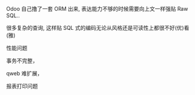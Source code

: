 Odoo 自己撸了一套 ORM 出来, 表达能力不够的时候需要向上文一样强贴 Raw SQL..

很多复杂的查询, 这样贴 SQL 式的编码无论从风格还是可读性上都很不好(优)看(雅)

性能问题

事务不完整，

 qweb 难扩展，
 
 报表打印问题

